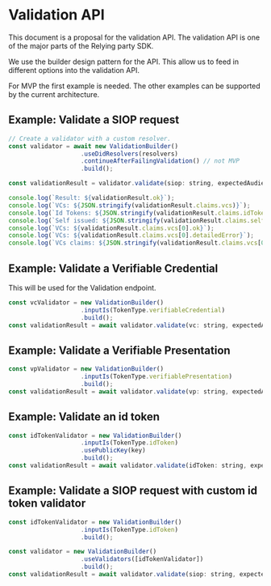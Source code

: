 # Validation API
This document is a proposal for the validation API. The validation API is one of the major parts of the 
Relying party SDK.

We use the builder design pattern for the API. This allow us to feed in different options into the validation API.

For MVP the first example is needed. The other examples can be supported by the current architecture.

## Example: Validate a SIOP request
```javascript
// Create a validator with a custom resolver.
const validator = await new ValidationBuilder()
                    .useDidResolvers(resolvers)
                    .continueAfterFailingValidation() // not MVP
                    .build();

const validationResult = validator.validate(siop: string, expectedAudience: string, expectedIssuer: string);

console.log(`Result: ${validationResult.ok}`);
console.log(`VCs: ${JSON.stringify(validationResult.claims.vcs)}`);
console.log(`Id Tokens: ${JSON.stringify(validationResult.claims.idTokens)}`);
console.log(`Self issued: ${JSON.stringify(validationResult.claims.selfIssued)}`);
console.log(`VCs: ${validationResult.claims.vcs[0].ok}`);
console.log(`VCs: ${validationResult.claims.vcs[0].detailedError}`);
console.log(`VCs claims: ${JSON.stringify(validationResult.claims.vcs[0].vc)}`);
```


## Example: Validate a Verifiable Credential

This will be used for the Validation endpoint.

```javascript
const vcValidator = new ValidationBuilder()
                    .inputIs(TokenType.verifiableCredential)
                    .build();
const validationResult = await validator.validate(vc: string, expectedAudience: string, expectedIssuers: string[]);
```

## Example: Validate a Verifiable Presentation
```javascript
const vpValidator = new ValidationBuilder()
                    .inputIs(TokenType.verifiablePresentation)
                    .build();
const validationResult = await validator.validate(vp: string, expectedAudience: string, expectedIssuer: string);
```

## Example: Validate an id token
```javascript
const idTokenValidator = new ValidationBuilder()
                    .inputIs(TokenType.idToken)
                    .usePublicKey(key)
                    .build();
const validationResult = await validator.validate(idToken: string, expectedAudience: string, expectedIssuers: string[]);
```

## Example: Validate a SIOP request with custom id token validator
```javascript
const idTokenValidator = new ValidationBuilder()
                    .inputIs(TokenType.idToken)
                    .build();

const validator = new ValidationBuilder()
                    .useValidators([idTokenValidator])
                    .build();
const validationResult = await validator.validate(siop: string, expectedAudience: string, expectedIssuer: string);
```

